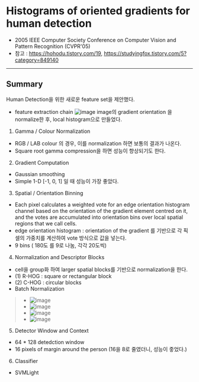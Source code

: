 # Histograms of oriented gradients for human detection
- 2005 IEEE Computer Society Conference on Computer Vision and Pattern Recognition (CVPR'05)
- 참고 : https://hohodu.tistory.com/19, https://studyingfox.tistory.com/5?category=849140
---

## Summary
Human Detection을 위한 새로운 feature set을 제안했다.

- feature extraction chain
![image](https://user-images.githubusercontent.com/70581043/132876904-0685c8d0-38a1-4e0c-a057-d6c74eec8ea8.png)
image의 gradient orientation 을 normalize한 후, local histogram으로 만들었다.
1. Gamma / Colour Normalization
- RGB / LAB colour 의 경우, 이를 normalization 하면 보통의 결과가 나온다.
- Square root gamma compression을 하면 성능이 향상되기도 한다.
2. Gradient Computation
- Gaussian smoothing
- Simple 1-D [-1, 0, 1] 일 때 성능이 가장 좋았다.
3. Spatial / Orientation Binning
- Each pixel calculates a weighted vote for an edge orientation histogram channel based on the orientation of the gradient element centred on it, and the votes are accumulated into orientation bins over local spatial regions that we call cells.
- edge orientation histogram : orientation of the gradient 를 기반으로 각 픽셀의 가중치를 계산하여 vote 방식으로 값을 넣는다.
- 9 bins ( 180도 를 9로 나눔, 각각 20도씩)
4. Normalization and Descriptor Blocks
- cell을 group화 하여 larger spatial blocks를 기반으로 normalization을 한다.
- (1) R-HOG : square or rectangular block
- (2) C-HOG : circular blocks
- Batch Normalization
> -  ![image](https://user-images.githubusercontent.com/70581043/132880599-aae46b53-bbb0-4933-b606-5c3607c5f9ac.png)
> - ![image](https://user-images.githubusercontent.com/70581043/132880640-b1f976c9-6fc7-4ed0-9485-dcc140a1ba8b.png)
> - ![image](https://user-images.githubusercontent.com/70581043/132880688-49193873-1023-4851-ae33-6216d0ab286e.png)
> - ![image](https://user-images.githubusercontent.com/70581043/132880736-7266ecdf-2e0c-41f2-a49a-ad61417ba661.png)
5. Detector Window and Context
- 64 * 128 detedction window
- 16 pixels of margin around the person (16을 8로 줄였더니, 성능이 줗었다.)
6. Classifier
- SVMLight


